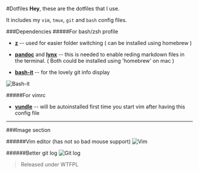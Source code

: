 #Dotfiles
**Hey**, these are the dotfiles that I use.

It includes my `vim`, `tmux`, `git` and `bash` config files.

###Dependencies
#####For bash/zsh profile
* [**z**](https://github.com/rupa/z) -- used for easier folder switching ( can be installed using homebrew ) 

* [**pandoc**](http://pandoc.org/index.html) and [**lynx**](http://lynx.browser.org/) -- this is needed to enable reding markdown files in the terminal. ( Both could be installed using 'homebrew' on mac )
    
* [**bash-it**](https://github.com/Bash-it/bash-it) -- for the lovely git info display

![Bash-it](http://s32.postimg.org/uk5t8dft1/Screen_Shot_2016_04_27_at_8_38_33_AM.png)

#####For vimrc
* [**vundle**](https://github.com/VundleVim/Vundle.vim) -- will be autoinstalled first time you start vim after having this config file

---

###Image section

######Vim editor (has not so bad mouse support)
![Vim](http://s32.postimg.org/xd3m655j9/Screen_Shot_2016_04_27_at_8_38_06_AM.png)

######Better git log
![Git log](http://s32.postimg.org/t4xt0etl1/Screen_Shot_2016_04_27_at_8_46_44_AM.png)
>Released under WTFPL
